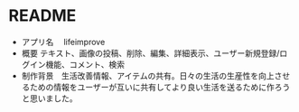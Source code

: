 # README

- アプリ名　 lifeimprove
- 概要 テキスト、画像の投稿、削除、編集、詳細表示、ユーザー新規登録/ログイン機能、コメント、検索
- 制作背景　生活改善情報、アイテムの共有。日々の生活の生産性を向上させるための情報をユーザーが互いに共有してより良い生活を送るために作ろうと思いました。
